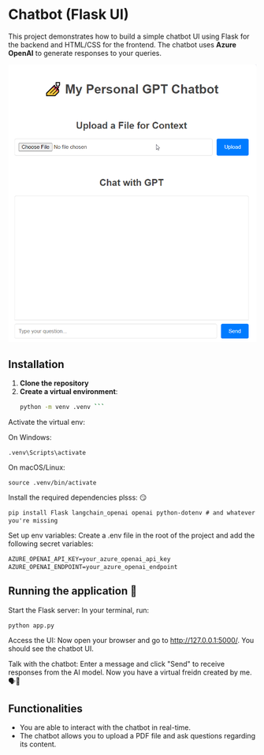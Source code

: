 # Chatbot (Flask UI) 


This project demonstrates how to build a simple chatbot UI using Flask for the backend and HTML/CSS for the frontend. The chatbot uses **Azure OpenAI** to generate responses to your queries.

![alt text](image.png)

## Installation

1. **Clone the repository** 
2. **Create a virtual environment**:
   ```bash
   python -m venv .venv ```
Activate the virtual env:

On Windows:
```
.venv\Scripts\activate 
```
On macOS/Linux:
```
source .venv/bin/activate
```
Install the required dependencies plsss: 😏

```
pip install Flask langchain_openai openai python-dotenv # and whatever you're missing
```
Set up env variables: Create a .env file in the root of the project and add the following secret variables:

```
AZURE_OPENAI_API_KEY=your_azure_openai_api_key
AZURE_OPENAI_ENDPOINT=your_azure_openai_endpoint
```
    

## Running the application 🚀
Start the Flask server: In your terminal, run:

```
python app.py
```
Access the UI: Now open your browser and go to http://127.0.0.1:5000/. You should see the chatbot UI.

Talk with the chatbot: Enter a message and click "Send" to receive responses from the AI model. Now you have a virtual freidn created by me. 🗣️🤖 


## Functionalities

- You are able to interact with the chatbot in real-time.
- The chatbot allows you to upload a PDF file and ask questions regarding its content.